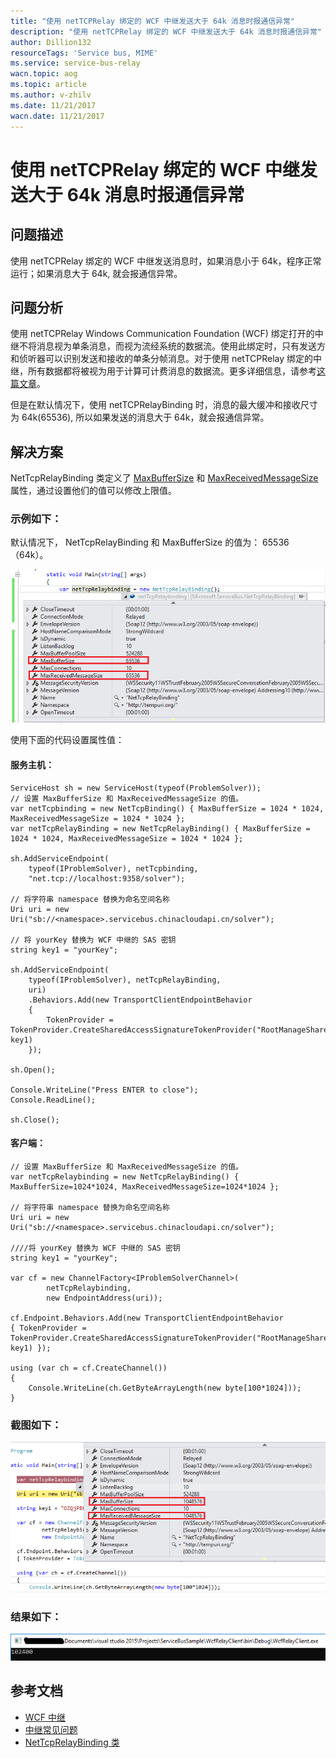 ```yaml
---
title: "使用 netTCPRelay 绑定的 WCF 中继发送大于 64k 消息时报通信异常"
description: "使用 netTCPRelay 绑定的 WCF 中继发送大于 64k 消息时报通信异常"
author: Dillion132
resourceTags: 'Service bus, MIME'
ms.service: service-bus-relay
wacn.topic: aog
ms.topic: article
ms.author: v-zhilv
ms.date: 11/21/2017
wacn.date: 11/21/2017
---
```


# 使用 netTCPRelay 绑定的 WCF 中继发送大于 64k 消息时报通信异常

## 问题描述

使用 netTCPRelay 绑定的 WCF 中继发送消息时，如果消息小于 64k，程序正常运行；如果消息大于 64k, 就会报通信异常。

## 问题分析

使用 netTCPRelay Windows Communication Foundation (WCF) 绑定打开的中继不将消息视为单条消息，而视为流经系统的数据流。使用此绑定时，只有发送方和侦听器可以识别发送和接收的单条分帧消息。对于使用 netTCPRelay 绑定的中继，所有数据都将被视为用于计算可计费消息的数据流。更多详细信息，请参考[这篇文章](https://docs.azure.cn/zh-cn/service-bus-relay/relay-faq)。

但是在默认情况下，使用 netTCPRelayBinding 时，消息的最大缓冲和接收尺寸为 64k(65536), 所以如果发送的消息大于 64k，就会报通信异常。

## 解决方案

NetTcpRelayBinding 类定义了 [MaxBufferSize](https://docs.microsoft.com/dotnet/api/microsoft.servicebus.nettcprelaybindingbase.maxbuffersize?view=azure-dotnet#Microsoft_ServiceBus_NetTcpRelayBindingBase_MaxBufferSize) 和 [MaxReceivedMessageSize](https://docs.microsoft.com/dotnet/api/microsoft.servicebus.nettcprelaybindingbase.maxreceivedmessagesize?view=azure-dotnet) 属性，通过设置他们的值可以修改上限值。

### 示例如下：

默认情况下， NetTcpRelayBinding 和 MaxBufferSize 的值为： 65536（64k）。

![servicebusrelay1.PNG](./media/aog-service-bus-relay-send-wcf-relay-message-more-than-64k/servicebusrelay1.PNG)

使用下面的代码设置属性值：

#### 服务主机：

```
ServiceHost sh = new ServiceHost(typeof(ProblemSolver));
// 设置 MaxBufferSize 和 MaxReceivedMessageSize 的值。
var netTcpbinding = new NetTcpBinding() { MaxBufferSize = 1024 * 1024, MaxReceivedMessageSize = 1024 * 1024 };
var netTcpRelayBinding = new NetTcpRelayBinding() { MaxBufferSize = 1024 * 1024, MaxReceivedMessageSize = 1024 * 1024 };

sh.AddServiceEndpoint(
    typeof(IProblemSolver), netTcpbinding,
    "net.tcp://localhost:9358/solver");

// 将字符串 namespace 替换为命名空间名称
Uri uri = new Uri("sb://<namespace>.servicebus.chinacloudapi.cn/solver");

// 将 yourKey 替换为 WCF 中继的 SAS 密钥
string key1 = "yourKey";

sh.AddServiceEndpoint(
    typeof(IProblemSolver), netTcpRelayBinding,
    uri)
    .Behaviors.Add(new TransportClientEndpointBehavior
    {
        TokenProvider = TokenProvider.CreateSharedAccessSignatureTokenProvider("RootManageSharedAccessKey", key1)
    });

sh.Open();

Console.WriteLine("Press ENTER to close");
Console.ReadLine();

sh.Close();
```

#### 客户端：

```
// 设置 MaxBufferSize 和 MaxReceivedMessageSize 的值。
var netTcpRelaybinding = new NetTcpRelayBinding() { MaxBufferSize=1024*1024, MaxReceivedMessageSize=1024*1024 };

// 将字符串 namespace 替换为命名空间名称
Uri uri = new Uri("sb://<namespace>.servicebus.chinacloudapi.cn/solver");

////将 yourKey 替换为 WCF 中继的 SAS 密钥
string key1 = "yourKey";

var cf = new ChannelFactory<IProblemSolverChannel>(
        netTcpRelaybinding,
        new EndpointAddress(uri));

cf.Endpoint.Behaviors.Add(new TransportClientEndpointBehavior
{ TokenProvider = TokenProvider.CreateSharedAccessSignatureTokenProvider("RootManageSharedAccessKey", key1) });

using (var ch = cf.CreateChannel())
{
    Console.WriteLine(ch.GetByteArrayLength(new byte[100*1024]));
}
```

### 截图如下：

![servicebusrelay2.PNG](./media/aog-service-bus-relay-send-wcf-relay-message-more-than-64k/servicebusrelay2.PNG)

### 结果如下：

![result](./media/aog-service-bus-relay-send-wcf-relay-message-more-than-64k/servicebusresult.PNG)

## 参考文档

- [WCF 中继](https://docs.azure.cn/service-bus-relay/relay-wcf-dotnet-get-started)
- [中继常见问题](https://docs.azure.cn/service-bus-relay/relay-faq)
- [NetTcpRelayBinding 类](https://docs.microsoft.com/dotnet/api/microsoft.servicebus.nettcprelaybindingbase?view=azure-dotnet)